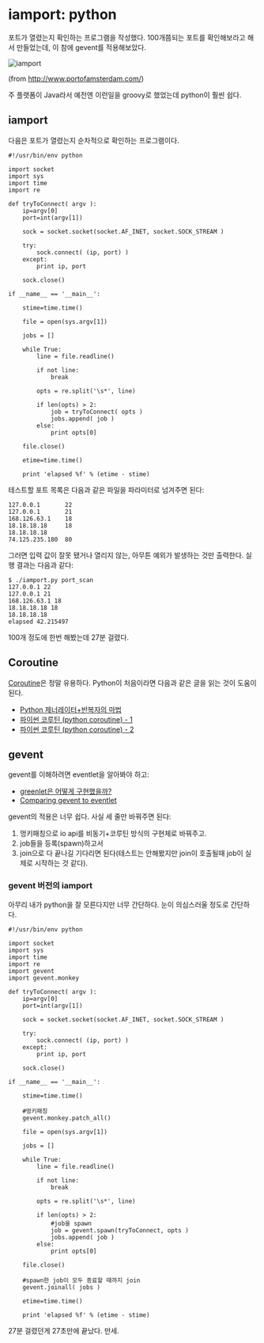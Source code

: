# iamport: python

포트가 열렸는지 확인하는 프로그램을 작성했다. 100개쯤되는 포트를 확인해보라고 해서 만들었는데, 이 참에 gevent를 적용해보았다.

![iamport](/articles/2012/iamport/iamport.jpg)

(from http://www.portofamsterdam.com/)

주 플랫폼이 Java라서 예전엔 이런일을 groovy로 했었는데 python이 훨씬 쉽다.

## iamport

다음은 포트가 열렸는지 순차적으로 확인하는 프로그램이다.

    #!/usr/bin/env python

    import socket
    import sys
    import time
    import re

    def tryToConnect( argv ):
        ip=argv[0]
        port=int(argv[1])

        sock = socket.socket(socket.AF_INET, socket.SOCK_STREAM )

        try:
            sock.connect( (ip, port) )
        except:
            print ip, port

        sock.close()

    if __name__ == '__main__':

        stime=time.time()

        file = open(sys.argv[1])

        jobs = []

        while True:
            line = file.readline()

            if not line:
                break

            opts = re.split('\s*', line)

            if len(opts) > 2:
                job = tryToConnect( opts )
                jobs.append( job )
            else:
                print opts[0]

        file.close()

        etime=time.time()

        print 'elapsed %f' % (etime - stime)

테스트할 포트 목록은 다음과 같은 파일을 파라미터로 넘겨주면 된다:

    127.0.0.1       22
    127.0.0.1       21
    168.126.63.1    18
    18.18.18.18     18
    18.18.18.18
    74.125.235.180  80

그러면 입력 값이 잘못 됐거나 열리지 않는, 아무튼 예외가 발생하는 것만 출력한다. 실행 결과는 다음과 같다:

    $ ./iamport.py port_scan
    127.0.0.1 22
    127.0.0.1 21
    168.126.63.1 18
    18.18.18.18 18
    18.18.18.18
    elapsed 42.215497

100개 정도에 한번 해봤는데 27분 걸렸다.

## Coroutine

[Coroutine][]은 정말 유용하다. Python이 처음이라면 다음과 같은 글을 읽는 것이 도움이 된다.

- [Python 제너레이터+반복자의 마법](http://blog.dahlia.pe.kr/articles/2009/09/15/python-%EC%A0%9C%EB%84%88%EB%A0%88%EC%9D%B4%ED%84%B0%EB%B0%98%EB%B3%B5%EC%9E%90%EC%9D%98-%EB%A7%88%EB%B2%95)
- [파이썬 코루틴 (python coroutine) - 1](http://pyengine.blogspot.com/2011/07/python-coroutine-1.html)
- [파이썬 코루틴 (python coroutine) - 2](http://pyengine.blogspot.com/2011/07/python-coroutine-2.html)

[Coroutine]: /articles/2012/coroutine.html

## gevent

gevent를 이해하려면 eventlet을 알아봐야 하고:

- [greenlet은 어떻게 구현했을까?](http://ricanet.com/new/view.php?id=blog/111007)
- [Comparing gevent to eventlet](http://blog.gevent.org/2010/02/27/why-gevent/)

gevent의 적용은 너무 쉽다. 사실 세 줄만 바꿔주면 된다:

1. 멍키패칭으로 io api를 비동기+코루틴 방식의 구현체로 바꿔주고.
2. job들을 등록(spawn)하고서
3. join으로 다 끝나길 기다리면 된다(테스트는 안해봤지만 join이 호출될때 job이 실제로 시작하는 것 같다).

### gevent 버전의 iamport

아무리 내가 python을 잘 모른다지만 너무 간단하다. 눈이 의심스러울 정도로 간단하다.

    #!/usr/bin/env python

    import socket
    import sys
    import time
    import re
    import gevent
    import gevent.monkey

    def tryToConnect( argv ):
        ip=argv[0]
        port=int(argv[1])

        sock = socket.socket(socket.AF_INET, socket.SOCK_STREAM )

        try:
            sock.connect( (ip, port) )
        except:
            print ip, port

        sock.close()

    if __name__ == '__main__':

        stime=time.time()

        #멍키패칭
        gevent.monkey.patch_all()

        file = open(sys.argv[1])

        jobs = []

        while True:
            line = file.readline()

            if not line:
                break

            opts = re.split('\s*', line)

            if len(opts) > 2:
                #job을 spawn
                job = gevent.spawn(tryToConnect, opts )
                jobs.append( job )
            else:
                print opts[0]

        file.close()

        #spawn한 job이 모두 종료할 때까지 join
        gevent.joinall( jobs )

        etime=time.time()

        print 'elapsed %f' % (etime - stime)

27분 걸렸던게 27초만에 끝났다. 만세.

